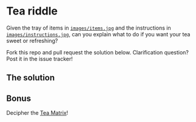 Tea riddle
==========

Given the tray of items in [`images/items.jpg`](images/items.jpg) and the instructions in [`images/instructions.jpg`](images/instructions.jpg), can you explain what to do if you want your tea sweet or refreshing?

Fork this repo and pull request the solution below. Clarification question? Post it in the issue tracker!

## The solution

<!-- Fill in your answer here -->

## Bonus

Decipher the [Tea Matrix](images/tea-matrix_bonus.jpg)!